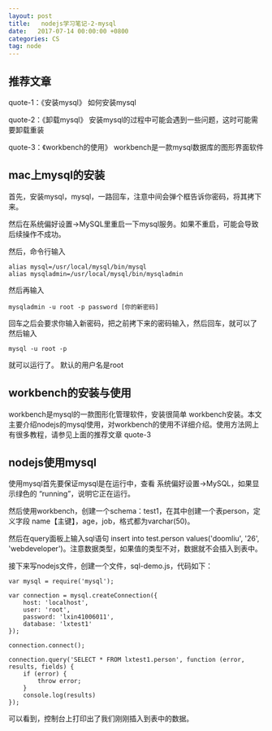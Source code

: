 ```yaml
---
layout: post
title:   nodejs学习笔记-2-mysql
date:   2017-07-14 00:00:00 +0800
categories: CS
tag: node
---
```

## 推荐文章

quote-1：《安装mysql》 如何安装mysql

quote-2：《卸载mysql》 安装mysql的过程中可能会遇到一些问题，这时可能需要卸载重装

quote-3：《workbench的使用》 workbench是一款mysql数据库的图形界面软件



## mac上mysql的安装

首先，安装mysql，mysql，一路回车，注意中间会弹个框告诉你密码，将其拷下来。

然后在系统偏好设置->MySQL里重启一下mysql服务。如果不重启，可能会导致后续操作不成功。

然后，命令行输入

```
alias mysql=/usr/local/mysql/bin/mysql  
alias mysqladmin=/usr/local/mysql/bin/mysqladmin  
```

然后再输入

```
mysqladmin -u root -p password [你的新密码]  
```

回车之后会要求你输入新密码，把之前拷下来的密码输入，然后回车，就可以了
然后输入

```
mysql -u root -p  
```

就可以运行了。
默认的用户名是root

## workbench的安装与使用

   workbench是mysql的一款图形化管理软件，安装很简单 workbench安装。本文主要介绍nodejs的mysql使用，对workbench的使用不详细介绍。使用方法网上有很多教程，请参见上面的推荐文章 quote-3

## nodejs使用mysql

   使用mysql首先要保证mysql是在运行中，查看 系统偏好设置->MySQL，如果显示绿色的 “running”，说明它正在运行。

   然后使用workbench，创建一个schema：test1，在其中创建一个表person，定义字段 name【主键】，age，job，格式都为varchar(50)。

   然后在query面板上输入sql语句 insert into test.person values('doomliu', '26', 'webdeveloper')。注意数据类型，如果值的类型不对，数据就不会插入到表中。

   接下来写nodejs文件，创建一个文件，sql-demo.js，代码如下：

```
var mysql = require('mysql');  
  
var connection = mysql.createConnection({  
    host: 'localhost',  
    user: 'root',  
    password: 'lxin41006011',  
    database: 'lxtest1'  
});  
  
connection.connect();  
  
connection.query('SELECT * FROM lxtest1.person', function (error, results, fields) {  
    if (error) {  
        throw error;  
    }  
    console.log(results)  
});  
```

可以看到，控制台上打印出了我们刚刚插入到表中的数据。